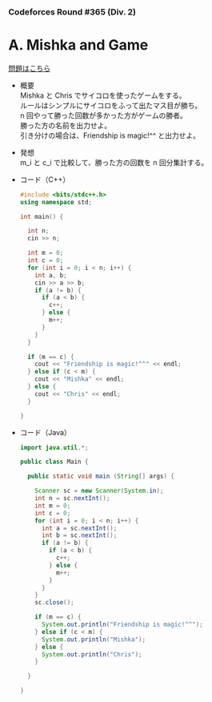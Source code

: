 ### Codeforces Round #365 (Div. 2)

# A. Mishka and Game

  [問題はこちら](https://codeforces.com/problemset/problem/703/A)
  
- 概要<br>
  Mishka と Chris でサイコロを使ったゲームをする。<br>
  ルールはシンプルにサイコロをふって出たマス目が勝ち。<br>
  n 回やって勝った回数が多かった方がゲームの勝者。<br>
  勝った方の名前を出力せよ。<br>
  引き分けの場合は、Friendship is magic!^^ と出力せよ。
  
- 発想<br>
  m_i と c_i で比較して、勝った方の回数を n 回分集計する。
  
  
- コード（C++）

  ```cpp
  #include <bits/stdc++.h>
  using namespace std;

  int main() {

    int n;
    cin >> n;

    int m = 0;
    int c = 0;
    for (int i = 0; i < n; i++) {
      int a, b;
      cin >> a >> b;
      if (a != b) {
        if (a < b) {
          c++;
        } else {
          m++;
        }
      }
    }

    if (m == c) {
      cout << "Friendship is magic!^^" << endl;
    } else if (c < m) {
      cout << "Mishka" << endl; 
    } else {
      cout << "Chris" << endl;
    }

  }
  ```
  
- コード（Java）

  ```java
  import java.util.*;

  public class Main {

    public static void main (String[] args) {

      Scanner sc = new Scanner(System.in);
      int n = sc.nextInt();
      int m = 0;
      int c = 0;
      for (int i = 0; i < n; i++) {
        int a = sc.nextInt();
        int b = sc.nextInt();
        if (a != b) {
          if (a < b) {
            c++;
          } else {
            m++;
          }
        }
      }
      sc.close();

      if (m == c) {
        System.out.println("Friendship is magic!^^");
      } else if (c < m) {
        System.out.println("Mishka"); 
      } else {
        System.out.println("Chris");
      }

    }

  }
  ```
    